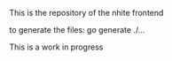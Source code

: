 This is the repository of the nhite frontend

to generate the files:
 go generate ./...

This is a work in progress
